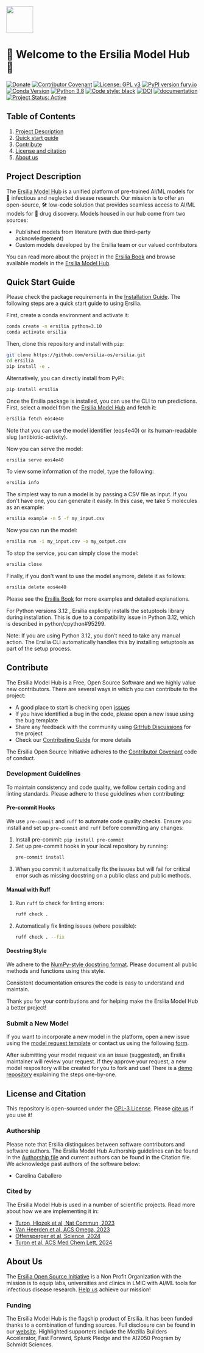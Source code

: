 <div id="top"></div>
<img src="https://raw.githubusercontent.com/ersilia-os/ersilia/master/assets/Ersilia_Plum.png" height="70">

# 🎉 Welcome to the Ersilia Model Hub 🌟

[![Donate](https://img.shields.io/badge/Donate-PayPal-green.svg)](https://www.paypal.com/uk/fundraiser/charity/4145012) [![Contributor Covenant](https://img.shields.io/badge/Contributor%20Covenant-v2.0%20adopted-ff69b4.svg)](CODE_OF_CONDUCT.md) [![License: GPL v3](https://img.shields.io/badge/License-GPL%20v3-yellow.svg)](https://www.gnu.org/licenses/agpl-3.0)
[![PyPI version fury.io](https://badge.fury.io/py/ersilia.svg)](https://pypi.python.org/pypi/ersilia/) [![Conda Version](https://img.shields.io/conda/vn/conda-forge/ersilia.svg)](https://anaconda.org/conda-forge/ersilia) [![Python 3.8](https://img.shields.io/pypi/pyversions/ersilia
)](https://www.python.org/downloads/release/python-380/) [![Code style: black](https://img.shields.io/badge/code%20style-black-000000.svg?logo=Python&logoColor=white)](https://github.com/psf/black)
[![DOI](https://zenodo.org/badge/277068989.svg)](https://zenodo.org/badge/latestdoi/277068989) [![documentation](https://img.shields.io/badge/-Documentation-purple?logo=read-the-docs&logoColor=white)](https://ersilia.gitbook.io/ersilia-book/)
[![Project Status: Active](https://www.repostatus.org/badges/latest/active.svg)](https://www.repostatus.org/#active)


## Table of Contents

1. [Project Description](https://github.com/ersilia-os/ersilia#project-description)
2. [Quick start guide](https://github.com/ersilia-os/ersilia#quick-start-guide)
3. [Contribute](https://github.com/ersilia-os/ersilia#contribute)
4. [License and citation](https://github.com/ersilia-os/ersilia#license-and-citation)
5. [About us](https://github.com/ersilia-os/ersilia#about-us)

## Project Description

The [Ersilia Model Hub](https://ersilia.io) is a unified platform of pre-trained AI/ML models for 🦠 infectious and neglected disease research. Our mission is to offer an open-source, 🛠 low-code solution that provides seamless access to AI/ML models for 💊 drug discovery. Models housed in our hub come from two sources:

- Published models from literature (with due third-party acknowledgement)
- Custom models developed by the Ersilia team or our valued contributors

You can read more about the project in the [Ersilia Book](https://ersilia.gitbook.io/ersilia-book/) and browse available models in the [Ersilia Model Hub](https://ersilia.io/model-hub/).

## Quick Start Guide

Please check the package requirements in the [Installation Guide](https://ersilia.gitbook.io/ersilia-book/quick-start/installation). The following steps are a quick start guide to using Ersilia.

First, create a conda environment and activate it:

```bash
conda create -n ersilia python=3.10
conda activate ersilia
```

Then, clone this repository and install with `pip`:

```bash
git clone https://github.com/ersilia-os/ersilia.git
cd ersilia
pip install -e .
```

Alternatively, you can directly install from PyPi:
```bash
pip install ersilia
```

Once the Ersilia package is installed, you can use the CLI to run predictions. First, select a model from the [Ersilia Model Hub](https://ersilia.io/model-hub/) and fetch it:

```bash
ersilia fetch eos4e40
```

Note that you can use the model identifier (eos4e40) or its human-readable slug (antibiotic-activity).

Now you can serve the model:

```bash
ersilia serve eos4e40
```

To view some information of the model, type the following:

```bash
ersilia info
```

The simplest way to run a model is by passing a CSV file as input. If you don't have one, you can generate it easily. In this case, we take 5 molecules as an example:

```bash
ersilia example -n 5 -f my_input.csv
```

Now you can run the model:

```bash
ersilia run -i my_input.csv -o my_output.csv
```

To stop the service, you can simply close the model:

```bash
ersilia close
```

Finally, if you don't want to use the model anymore, delete it as follows:

```bash
ersilia delete eos4e40
```

Please see the [Ersilia Book](https://ersilia.gitbook.io/ersilia-book/) for more examples and detailed explanations.

For Python versions 3.12 , Ersilia explicitly installs the setuptools library during installation. This is due to a compatibility issue in Python 3.12, which is described in python/cpython#95299.

Note: If you are using Python 3.12, you don’t need to take any manual action. The Ersilia CLI automatically handles this by installing setuptools as part of the setup process.

## Contribute

The Ersilia Model Hub is a Free, Open Source Software and we highly value new contributors. There are several ways in which you can contribute to the project:

* A good place to start is checking open [issues](https://github.com/ersilia-os/ersilia/issues)
* If you have identified a bug in the code, please open a new issue using the bug template
* Share any feedback with the community using [GitHub Discussions](https://github.com/ersilia-os/ersilia/discussions) for the project
* Check our [Contributing Guide](https://github.com/ersilia-os/ersilia/blob/master/CONTRIBUTING.md) for more details

The Ersilia Open Source Initiative adheres to the [Contributor Covenant](https://ersilia.gitbook.io/ersilia-wiki/code-of-conduct) code of conduct.

### Development Guidelines

To maintain consistency and code quality, we follow certain coding and linting standards. Please adhere to these guidelines when contributing:

#### Pre-commit Hooks

We use `pre-commit` and `ruff` to automate code quality checks. Ensure you install and set up `pre-commit` and `ruff` before committing any changes:

1. Install pre-commit: `pip install pre-commit`
2. Set up pre-commit hooks in your local repository by running:
   ```bash
   pre-commit install
   ```
3. When you commit it automatically fix the issues but will fail for critical error such as missing docstring on a public class and public methods.

#### Manual with Ruff

1. Run `ruff` to check for linting errors:
   ```bash
   ruff check .
   ```
2. Automatically fix linting issues (where possible):
   ```bash
   ruff check . --fix
   ```

#### Docstring Style

We adhere to the [NumPy-style docstring format](https://numpydoc.readthedocs.io/en/latest/format.html). Please document all public methods and functions using this style.

Consistent documentation ensures the code is easy to understand and maintain.

Thank you for your contributions and for helping make the Ersilia Model Hub a better project!

### Submit a New Model

If you want to incorporate a new model in the platform, open a new issue using the [model request template](https://github.com/ersilia-os/ersilia/issues/new?assignees=&labels=new-model&template=model_request.yml&title=%F0%9F%A6%A0+Model+Request%3A+%3Cname%3E) or contact us using the following [form](https://www.ersilia.io/request-model).

After submitting your model request via an issue (suggested), an Ersilia maintainer will review your request. If they approve your request, a new model respository will be created for you to fork and use! There is a [demo repository](https://github.com/ersilia-os/eos-demo) explaining the steps one-by-one.

## License and Citation

This repository is open-sourced under the [GPL-3 License](https://github.com/ersilia-os/ersilia/blob/master/LICENSE).
Please [cite us](https://github.com/ersilia-os/ersilia/blob/master/CITATION.cff) if you use it!

### Authorship

Please note that Ersilia distinguises between software contributors and software authors. The Ersilia Model Hub Authorship guidelines can be found in the [Authorship file](https://github.com/ersilia-os/ersilia/blob/master/AUTHORSHIP.md) and current authors can be found in the Citation file. We acknowledge past authors of the software below:
- Carolina Caballero

### Cited by

The Ersilia Model Hub is used in a number of scientific projects. Read more about how we are implementing it in:
- [Turon, Hlozek et al, Nat Commun, 2023](https://www.nature.com/articles/s41467-023-41512-2)
- [Van Heerden et al, ACS Omega, 2023](https://pubs.acs.org/doi/10.1021/acsomega.3c05664)
- [Offensperger et al, Science, 2024](https://www.science.org/doi/10.1126/science.adk5864)
- [Turon et al, ACS Med Chem Lett, 2024](https://doi.org/10.1021/acsmedchemlett.4c00131)

## About Us

The [Ersilia Open Source Initiative](https://ersilia.io) is a Non Profit Organization with the mission is to equip labs, universities and clinics in LMIC with AI/ML tools for infectious disease research.
[Help us](https://www.ersilia.io/donate) achieve our mission!

### Funding

The Ersilia Model Hub is the flagship product of Ersilia. It has been funded thanks to a combination of funding sources. Full disclosure can be found in our [website](https://ersilia.io/supporters). Highlighted supporters include the Mozilla Builders Accelerator, Fast Forward, Splunk Pledge and the AI2050 Program by Schmidt Sciences. 
